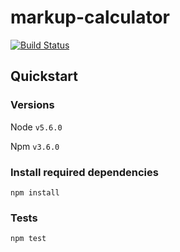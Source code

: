 # markup-calculator
[![Build Status](https://travis-ci.org/xphong/markup-calculator.svg?branch=master)](https://travis-ci.org/xphong/markup-calculator)
## Quickstart

### Versions
Node `v5.6.0`

Npm `v3.6.0`

### Install required dependencies
```
npm install
```

### Tests
```
npm test
```
